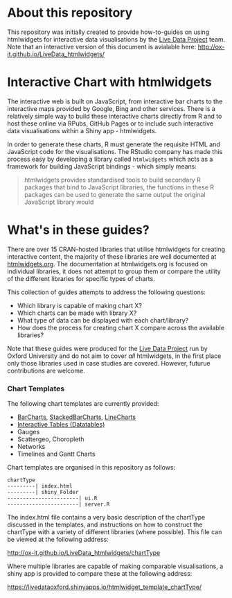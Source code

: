 # About this repository

This repository was initially created to provide how-to-guides on using htmlwidgets for interactive data visualisations by the [Live Data Project](http://blogs.it.ox.ac.uk/acit-rs-team/projects/live-data-project) team. Note that an interactive version of this document is avialable here: http://ox-it.github.io/LiveData_htmlwidgets/  

# Interactive Chart with htmlwidgets

The interactive web is built on JavaScript, from interactive bar charts to the interactive maps provided by Google, Bing and other services. There is a relatively simple way to build these interactive charts directly from R and to host these online via RPubs, GitHub Pages or to include such interactive data visualisations within a Shiny app - htmlwidgets.

In order to generate these charts, R must generate the requisite HTML and JavaScript code for the visualisations. The RStudio company has made this process easy by developing a library called `htmlwidgets` which acts as a framework for building JavaScript bindings - which simply means: 

> htmlwidgets provides standardised tools to build secondary R packages that bind to JavaScript libraries, the functions in these R packages can be used to generate the same output the original JavaScript library would

# What's in these guides? 

There are over 15 CRAN-hosted libraries that utilise htmlwidgets for creating interactive content, the majority of these libraries are well documented at <a href="http://www.htmlwidgets.org">htmlwidgets.org</a>. The documentation at htmlwidgets.org is focused on individual libraries, it does not attempt to group them or compare the utility of the different libraries for specific types of charts.

This collection of guides attempts to address the following questions:

- Which library is capable of making chart X?
- Which charts can be made with library X?
- What type of data can be displayed with each chart/library?
- How does the process for creating chart X compare across the available libraries?

Note that these guides were produced for the [Live Data Project](blogs.it.ox.ac.uk/acit-rs-team/projects/live-data-project/) run by Oxford University and do not aim to cover *all* htmlwidgets, in the first place only those libraries used in case studies are covered. However, futurue contributions are welcome.

### Chart Templates

The following chart templates are currently provided:

- [BarCharts](http://ox-it.github.io/LiveData_htmlwidgets/charts/BarCharts), [StackedBarCharts](http://ox-it.github.io/LiveData_htmlwidgets/charts/StackedBarCharts), [LineCharts](http://ox-it.github.io/LiveData_htmlwidgets/charts/LineCharts)
- [Interactive Tables (Datatables)](http://ox-it.github.io/LiveData_htmlwidgets/datatable)
- Gauges
- Scattergeo, Choropleth
- Networks
- Timelines and Gantt Charts

Chart templates are organised in this repository as follows:

```
chartType
---------| index.html
---------| shiny_Folder
-----------------------| ui.R
-----------------------| server.R
```

The index.html file contains a very basic description of the chartType discussed in the templates, and instructions on how to construct the chartType with a variety of different libraries (where possible). This file can be viewed at the following address:

http://ox-it.github.io/LiveData_htmlwidgets/chartType

Where multiple libraries are capable of making comparable visualisations, a shiny app is provided to compare these at the following address:

https://livedataoxford.shinyapps.io/htmlwidget_template_chartType/
